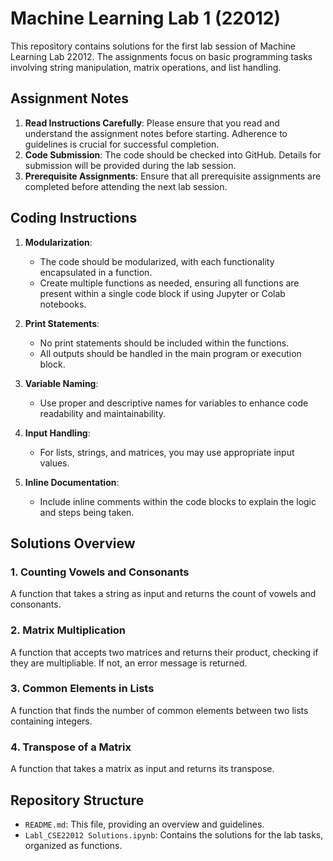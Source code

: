 # Machine Learning Lab 1 (22012)

This repository contains solutions for the first lab session of Machine Learning Lab 22012. The assignments focus on basic programming tasks involving string manipulation, matrix operations, and list handling.

## Assignment Notes

1. **Read Instructions Carefully**: Please ensure that you read and understand the assignment notes before starting. Adherence to guidelines is crucial for successful completion.
2. **Code Submission**: The code should be checked into GitHub. Details for submission will be provided during the lab session.
3. **Prerequisite Assignments**: Ensure that all prerequisite assignments are completed before attending the next lab session.

## Coding Instructions

1. **Modularization**:
   - The code should be modularized, with each functionality encapsulated in a function.
   - Create multiple functions as needed, ensuring all functions are present within a single code block if using Jupyter or Colab notebooks.

2. **Print Statements**:
   - No print statements should be included within the functions.
   - All outputs should be handled in the main program or execution block.

3. **Variable Naming**:
   - Use proper and descriptive names for variables to enhance code readability and maintainability.

4. **Input Handling**:
   - For lists, strings, and matrices, you may use appropriate input values.

5. **Inline Documentation**:
   - Include inline comments within the code blocks to explain the logic and steps being taken.

## Solutions Overview

### 1. Counting Vowels and Consonants
A function that takes a string as input and returns the count of vowels and consonants.

### 2. Matrix Multiplication
A function that accepts two matrices and returns their product, checking if they are multipliable. If not, an error message is returned.

### 3. Common Elements in Lists
A function that finds the number of common elements between two lists containing integers.

### 4. Transpose of a Matrix
A function that takes a matrix as input and returns its transpose.

## Repository Structure

- `README.md`: This file, providing an overview and guidelines.
- `Labl_CSE22012 Solutions.ipynb`: Contains the solutions for the lab tasks, organized as functions.

